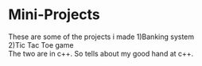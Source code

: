 # Mini-Projects
These are some of the projects i made
1)Banking system <br>
2)Tic Tac Toe game <br>
The two are in c++. So tells about my good hand at c++. 
